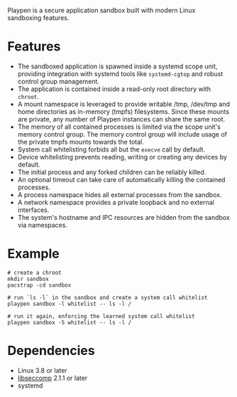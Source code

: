 Playpen is a secure application sandbox built with modern Linux sandboxing features.

# Features

* The sandboxed application is spawned inside a systemd scope unit, providing
  integration with systemd tools like `systemd-cgtop` and robust control group
  management.
* The application is contained inside a read-only root directory with `chroot`.
* A mount namespace is leveraged to provide writable /tmp, /dev/tmp and home
  directories as in-memory (tmpfs) filesystems. Since these mounts are private,
  any number of Playpen instances can share the same root.
* The memory of all contained processes is limited via the scope unit's memory
  control group. The memory control group will include usage of the private
  tmpfs mounts towards the total.
* System call whitelisting forbids all but the `execve` call by default.
* Device whitelisting prevents reading, writing or creating any devices by default.
* The initial process and any forked children can be reliably killed.
* An optional timeout can take care of automatically killing the contained processes.
* A process namespace hides all external processes from the sandbox.
* A network namespace provides a private loopback and no external interfaces.
* The system's hostname and IPC resources are hidden from the sandbox via
  namespaces.

# Example

    # create a chroot
    mkdir sandbox
    pacstrap -cd sandbox

    # run `ls -l` in the sandbox and create a system call whitelist
    playpen sandbox -l whitelist -- ls -l /

    # run it again, enforcing the learned system call whitelist
    playpen sandbox -S whitelist -- ls -l /

# Dependencies

* Linux 3.8 or later
* [libseccomp](http://sourceforge.net/projects/libseccomp/) 2.1.1 or later
* systemd
